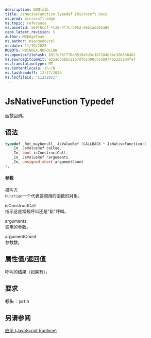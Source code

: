```yaml
---
description: 函数回调。
title: JsNativeFunction Typedef |Microsoft Docs
ms.prod: microsoft-edge
ms.topic: reference
ms.assetid: 56ef6cdf-4ca9-4f7c-b953-e661addb1a8e
caps.latest.revision: 5
author: MSEdgeTeam
ms.author: msedgedevrel
ms.date: 11/19/2020
ROBOTS: NOINDEX,NOFOLLOW
ms.openlocfilehash: 891fe55f776e8519a5d3c187104b2bc326336482
ms.sourcegitcommit: a35a6b5bbc21b7df61d08cbc6b074b5325ad4fef
ms.translationtype: MT
ms.contentlocale: zh-CN
ms.lasthandoff: 12/17/2020
ms.locfileid: "11232021"
---
```

# JsNativeFunction Typedef

函数回调。  
  
## 语法  
  
```cpp  
typedef _Ret_maybenull_ JsValueRef (CALLBACK * JsNativeFunction)(  
   _In_ JsValueRef callee,  
   _In_ bool isConstructCall,  
   _In_ JsValueRef *arguments,  
   _In_ unsigned short argumentCount  
);  
```  
  
#### 参数  
 被叫方  
 `Function`一个代表要调用的函数的对象。  
  
 isConstructCall  
 指示这是常规呼叫还是"新"呼叫。  
  
 arguments  
 调用的参数。  
  
 argumentCount  
 参数数。  
  
## 属性值/返回值  
 呼叫的结果（如果有）。  
  
## 要求  
 **标头** ：jsrt.h  
  
## 另请参阅  
 [应用 (JavaScript Runtime)](../chakra-hosting/reference-javascript-runtime.md)
